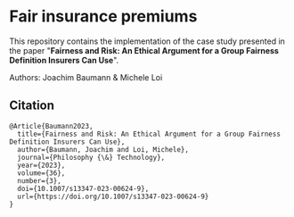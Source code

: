 # Fair insurance premiums
This repository contains the implementation of the case study presented in the paper "**Fairness and Risk: An Ethical Argument for a Group Fairness Definition Insurers Can Use**".

Authors: Joachim Baumann & Michele Loi

## Citation
```
@Article{Baumann2023,
  title={Fairness and Risk: An Ethical Argument for a Group Fairness Definition Insurers Can Use},
  author={Baumann, Joachim and Loi, Michele},
  journal={Philosophy {\&} Technology},
  year={2023},
  volume={36},
  number={3},
  doi={10.1007/s13347-023-00624-9},
  url={https://doi.org/10.1007/s13347-023-00624-9}
}
```
